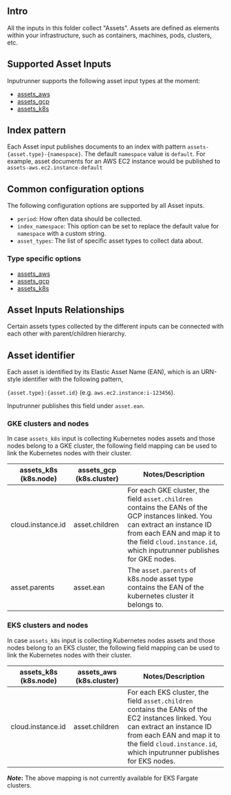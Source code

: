 ## Intro

All the inputs in this folder collect "Assets". Assets are defined as elements within your infrastructure, such as containers, machines, pods, clusters, etc.

## Supported Asset Inputs

Inputrunner supports the following asset input types at the moment:

- [assets_aws](aws/README.md)
- [assets_gcp](gcp/README.md)
- [assets_k8s](k8s/README.md)


## Index pattern

Each Asset input publishes documents to an index with pattern `assets-{asset.type}-{namespace}`. The default `namespace` value is `default`. For example, asset documents for an AWS EC2 instance would be published to `assets-aws.ec2.instance-default`

##  Common configuration options

The following configuration options are supported by all Asset inputs.

* `period`: How often data should be collected.
* `index_namespace`: This option can be set to replace the default value for `namespace` with a custom string.
* `asset_types`: The list of specific asset types to collect data about.

### Type specific options

- [assets_aws](aws/README.md#Configuration)
- [assets_gcp](gcp/README.md#Configuration)
- [assets_k8s](k8s/README.md#Configuration)

## Asset Inputs Relationships

Certain assets types collected by the different inputs can be connected with each other
with parent/children hierarchy.

## Asset identifier

Each asset is identified by its Elastic Asset Name (EAN), which is an URN-style identifier with the following pattern,

`{asset.type}:{asset.id}` (e.g. `aws.ec2.instance:i-123456`).

Inputrunner publishes this field under `asset.ean`.

### GKE clusters and nodes
In case `assets_k8s` input is collecting Kubernetes nodes assets and those nodes belong to a GKE cluster, the following field mapping can be used to link the Kubernetes nodes with their cluster.

| assets_k8s (k8s.node) | assets_gcp (k8s.cluster) | Notes/Description                                                                                                                                                                                                                    |
|-----------------------|--------------------------|--------------------------------------------------------------------------------------------------------------------------------------------------------------------------------------------------------------------------------------|
| cloud.instance.id     | asset.children           | For each GKE cluster, the field `asset.children` contains the EANs of the GCP instances linked. You can extract an instance ID from each EAN and map it to the field `cloud.instance.id`, which inputrunner publishes for GKE nodes. |
| asset.parents         | asset.ean                | The `asset.parents` of k8s.node asset type contains the EAN of the kubernetes cluster it belongs to.                                                                                                                                 |

### EKS clusters and nodes

In case `assets_k8s` input is collecting Kubernetes nodes assets and those nodes belong to an EKS cluster, the following field mapping can be used to link the Kubernetes nodes with their cluster.

| assets_k8s (k8s.node) | assets_aws (k8s.cluster) | Notes/Description                                                                                                                                                                                                                    |
|-----------------------|--------------------------|--------------------------------------------------------------------------------------------------------------------------------------------------------------------------------------------------------------------------------------|
| cloud.instance.id     | asset.children           | For each EKS cluster, the field `asset.children` contains the EANs of the EC2 instances linked. You can extract an instance ID from each EAN and map it to the field `cloud.instance.id`, which inputrunner publishes for EKS nodes. |

**_Note_:** The above mapping is not currently available for EKS Fargate clusters.
